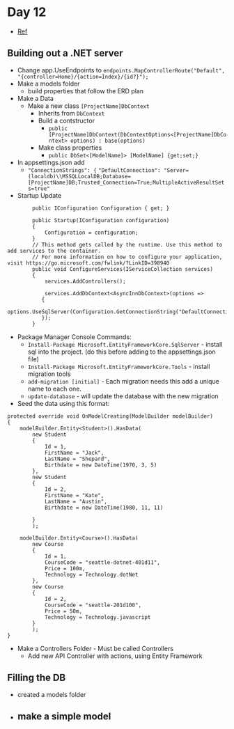 # Day 12

- [Ref](https://codefellows.github.io/code-401-dotnet-guide/Curriculum/Class12/lab/)

## Building out a .NET server
- Change app.UseEndpoints to `endpoints.MapControllerRoute("Default", "{controller=Home}/{action=Index}/{id?}");`
- Make a models folder
    - build properties that follow the ERD plan
- Make a Data 
    - Make a new class `[ProjectName]DbContext`
        - Inherits from `DbContext`
        - Build a contstructor
            -  `public [ProjectName]DbContext(DbContextOptions<[ProjectName]DbContext> options) : base(options)`
        - Make class properties
            - `public DbSet<[ModelName]> [ModelName] {get;set;}`
- In appsettings.json add
    - `"ConnectionStrings": {`
    `"DefaultConnection": "Server=(localdb)\\MSSQLLocalDB;Database=[ProjectName]DB;Trusted_Connection=True;MultipleActiveResultSets=true"`
- Startup Update
``` CSharp
        public IConfiguration Configuration { get; }

        public Startup(IConfiguration configuration)
        {
            Configuration = configuration;
        }
        // This method gets called by the runtime. Use this method to add services to the container.
        // For more information on how to configure your application, visit https://go.microsoft.com/fwlink/?LinkID=398940
        public void ConfigureServices(IServiceCollection services)
        {
            services.AddControllers();

            services.AddDbContext<AsyncInnDbContext>(options =>
           {
               options.UseSqlServer(Configuration.GetConnectionString("DefaultConnection"));
           });
        }
```
- Package Manager Console Commands:
    - `Install-Package Microsoft.EntityFrameworkCore.SqlServer` - install sql into the project. (do this before adding to the appsettings.json file)
    - `Install-Package Microsoft.EntityFrameworkCore.Tools` - install migration tools
    - `add-migration [initial]` - Each migration needs this add a unique name to each one.
    - `update-database` - will update the database with the new migration
- Seed the data using this format:
``` CSharp
protected override void OnModelCreating(ModelBuilder modelBuilder)
{
    modelBuilder.Entity<Student>().HasData(
        new Student
        {
            Id = 1,
            FirstName = "Jack",
            LastName = "Shepard",
            Birthdate = new DateTime(1970, 3, 5)
        },
        new Student
        {
            Id = 2,
            FirstName = "Kate",
            LastName = "Austin",
            Birthdate = new DateTime(1980, 11, 11)

        }
        );

    modelBuilder.Entity<Course>().HasData(
        new Course
        {
            Id = 1,
            CourseCode = "seattle-dotnet-401d11",
            Price = 100m,
            Technology = Technology.dotNet
        },
        new Course
        {
            Id = 2,
            CourseCode = "seattle-201d100",
            Price = 50m,
            Technology = Technology.javascript
        }
        );
}
```
- Make a Controllers Folder - Must be called Controllers
    - Add new API Controller with actions, using Entity Framework





## Filling the DB
- created a models folder
- make a simple model
    - 